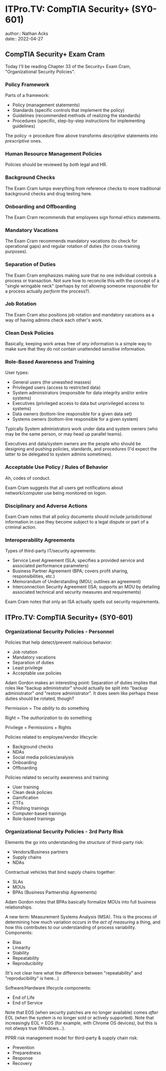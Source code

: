 # ITPro.TV: CompTIA Security+ (SY0-601)

author:: Nathan Acks  
date:: 2022-04-27

## CompTIA Security+ Exam Cram

Today I'll be reading Chapter 33 of the Security+ Exam Cram, "Organizational Security Policies".

### Policy Framework

Parts of a framework:

* Policy (management statements)
* Standards (specific controls that implement the policy)
* Guidelines (recommended methods of realizing the standards)
* Procedures (specific, step-by-step instructions for implementing guidelines)

The policy -> procedure flow above transforms *descriptive* statements into *prescriptive* ones.

### Human Resource Management Policies

Policies should be reviewed by *both* legal and HR.

### Background Checks

The Exam Cram lumps everything from reference checks to more traditional background checks and drug testing here.

### Onboarding and Offboarding

The Exam Cram recommends that employees sign formal ethics statements.

### Mandatory Vacations

The Exam Cram recommends mandatory vacations (to check for operational gaps) and regular rotation of duties (for cross-training purposes).

### Separation of Duties

The Exam Cram emphasizes making sure that no one individual controls a process or transaction. Not sure how to reconcile this with the concept of a "single wringable neck" (perhaps by not allowing someone *responsible* for a process actually *perform* the process?).

### Job Rotation

The Exam Cram also positions job rotation and mandatory vacations as a way of having admins check each other's work.

### Clean Desk Policies

Basically, keeping work areas free of *any* information is a simple way to make sure that they do not contain unattended *sensitive* information.

### Role-Based Awareness and Training

User types:

* General users (the unwashed masses)
* Privileged users (access to restricted data)
* System administrators (responsible for data integrity and/or entire systems)
* Executives (privileged access to data but unprivileged access to systems)
* Data owners (bottom-line responsible for a given data set)
* Systems owners (bottom-line responsible for a given system)

Typically System administrators work under data and system owners (who may be the same person, or may head up parallel teams).

Executives and data/system owners are the people who should be designing and pushing policies, standards, and procedures (I'd expect the latter to be delegated to system admins sometimes).

### Acceptable Use Policy / Rules of Behavior

Ah, codes of conduct.

Exam Cram suggests that all users get notifications about network/computer use being monitored on logon.

### Disciplinary and Adverse Actions

Exam Cram notes that all policy documents should include jurisdictional information in case they become subject to a legal dispute or part of a criminal action.

### Interoperability Agreements

Types of third-party IT/security agreements:

* Service Level Agreement (SLA; specifies a provided service and associated performance parameters)
* Business Partner Agreement (BPA; covers profit sharing, responsibilities, etc.)
* Memorandum of Understanding (MOU; outlines an agreement)
* Interconnection Security Agreement (ISA; supports an MOU by detailing associated technical and security measures and requirements)

Exam Cram notes that only an ISA actually spells out security requirements.

## ITPro.TV: CompTIA Security+ (SY0-601)

### Organizational Security Policies - Personnel

Policies that help detect/prevent malicious behavior:

* Job rotation
* Mandatory vacations
* Separation of duties
* Least privilege
* Acceptable use policies

Adam Gordon makes an interesting point: Separation of duties implies that roles like "backup administrator" should actually be split into "backup administrator" *and* "restore administrator". It does seem like perhaps these duties should be rotated, though?

Permission = The *ability* to do something

Right = The *authorization* to do something

Privilege = Permissions + Rights

Policies related to employee/vendor lifecycle:

* Background checks
* NDAs
* Social media policies/analysis
* Onboarding
* Offboarding

Policies related to security awareness and training:

* User training
* Clean desk policies
* Gamification
* CTFs
* Phishing trainings
* Computer-based trainings
* Role-based trainings

### Organizational Security Policies - 3rd Party Risk

Elements the go into understanding the *structure* of third-party risk:

* Vendors/Business partners
* Supply chains
* NDAs

Contractual vehicles that bind supply chains together:

* SLAs
* MOUs
* BPAs (Business Partnership Agreements)

Adam Gordon notes that BPAs basically formalize MOUs into full business relationships.

A new term: Measurement Systems Analysis (MSA). This is the process of determining how much variation occurs in the *act of measuring* a thing, and how this contributes to our understanding of process variability. Components:

* Bias
* Linearity
* Stability
* Repeatability
* Reproducibility

(It's not clear here what the difference between "repeatability" and "reproducibility" is here...)

Software/Hardware lifecycle components:

* End of Life
* End of Service

Note that EOS (when security patches are no longer available) comes *after* EOL (when the system is no longer sold or actively supported). Note that increasingly EOL = EOS (for example, with Chrome OS devices), but this is not *always* true (Windows...).

PPRR risk management model for third-party & supply chain risk:

* Prevention
* Preparedness
* Response
* Recovery
